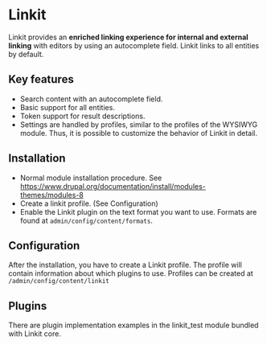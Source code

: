 Linkit
===========

Linkit provides an **enriched linking experience for internal and external
linking** with editors by using an autocomplete field. Linkit links to all
entities by default.


Key features
------------

* Search content with an autocomplete field.
* Basic support for all entities.
* Token support for result descriptions.
* Settings are handled by profiles, similar to the profiles of the WYSIWYG
module. Thus, it is possible to customize the behavior of Linkit in detail.


Installation
------------

* Normal module installation procedure. See
  https://www.drupal.org/documentation/install/modules-themes/modules-8
* Create a linkit profile. (See Configuration)
* Enable the Linkit plugin on the text format you want to use. Formats are found
  at `admin/config/content/formats`.


Configuration
------------

After the installation, you have to create a Linkit profile. The profile will
contain information about which plugins to use.
Profiles can be created at `/admin/config/content/linkit`


Plugins
------------

There are plugin implementation examples in the linkit_test module bundled with
Linkit core.
